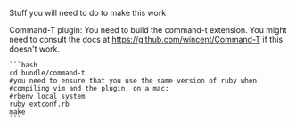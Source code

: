 Stuff you will need to do to make this work

Command-T plugin:
    You need to build the command-t extension.
    You might need to consult the docs at https://github.com/wincent/Command-T
    if this doesn't work.
    
    ```bash
    cd bundle/command-t
    #you need to ensure that you use the same version of ruby when 
    #compiling vim and the plugin, on a mac:
    #rbenv local system
    ruby extconf.rb
    make
    ```
